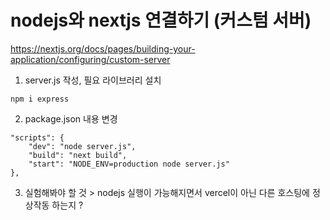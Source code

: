 # nodejs와 nextjs 연결하기 (커스텀 서버)
https://nextjs.org/docs/pages/building-your-application/configuring/custom-server

1. server.js 작성, 필요 라이브러리 설치
```
npm i express
```
2. package.json 내용 변경

```
"scripts": {
    "dev": "node server.js",
    "build": "next build",
    "start": "NODE_ENV=production node server.js"
},
```

3. 실험해봐야 할 것 > nodejs 실행이 가능해지면서 vercel이 아닌 다른 호스팅에 정상작동 하는지 ?